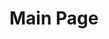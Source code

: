 <!-- ---
layout: home
footer: false

hero:
  name: Open Store
  text: Decentralised Application Distribution Platform
  actions:
    - theme: brand
      text: Documentation
      link: /docs/welcome.md
    - theme: alt
      text: Changelog
      link: /changelog.md
--- -->
# Main Page

